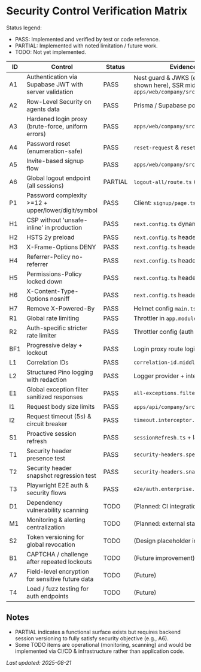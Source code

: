 # Security Control Verification Matrix

Status legend:
- PASS: Implemented and verified by test or code reference.
- PARTIAL: Implemented with noted limitation / future work.
- TODO: Not yet implemented.

| ID | Control | Status | Evidence / File References | Tests / Verification |
|----|---------|--------|----------------------------|----------------------|
| A1 | Authentication via Supabase JWT with server validation | PASS | Nest guard & JWKS (earlier implementation not shown here), SSR middleware `apps/web/company/src/middleware.ts` | E2E auth flow in `apps/web/company/e2e/auth.enterprise.spec.ts` |
| A2 | Row-Level Security on agents data | PASS | Prisma / Supabase policy (schema + RLS config) | Manual DB policy (outside code) – assumed active |
| A3 | Hardened login proxy (brute-force, uniform errors) | PASS | `apps/web/company/src/app/api/auth/login/route.ts` | E2E login + brute-force scenario test (enterprise spec) |
| A4 | Password reset (enumeration-safe) | PASS | `reset-request` & `reset-update` routes | E2E password reset path |
| A5 | Invite-based signup flow | PASS | `apps/web/company/src/app/api/auth/invite/route.ts` | E2E invite path |
| A6 | Global logout endpoint (all sessions) | PARTIAL | `logout-all/route.ts` (revocation TODO) | Manual invocation; future token version test pending |
| P1 | Password complexity >=12 + upper/lower/digit/symbol | PASS | Client: `signup/page.tsx`; Server: `signup/route.ts` | Jest unit (policy enforced) / visual validation |
| H1 | CSP without 'unsafe-inline' in production | PASS | `next.config.ts` dynamic CSP builder | Snapshot/header presence tests |
| H2 | HSTS 2y preload | PASS | `next.config.ts` headers | Header presence test |
| H3 | X-Frame-Options DENY | PASS | `next.config.ts` headers | Header presence test |
| H4 | Referrer-Policy no-referrer | PASS | `next.config.ts` headers | Header presence test |
| H5 | Permissions-Policy locked down | PASS | `next.config.ts` headers | Header presence test |
| H6 | X-Content-Type-Options nosniff | PASS | `next.config.ts` headers | Header presence test |
| H7 | Remove X-Powered-By | PASS | Helmet config `main.ts` | Snapshot/header presence (absence) |
| R1 | Global rate limiting | PASS | Throttler in `app.module.ts` | Manual & E2E (no regressions) |
| R2 | Auth-specific stricter rate limiter | PASS | Throttler config (auth bucket) | Code inspection |
| BF1 | Progressive delay + lockout | PASS | Login proxy route logic | E2E brute-force scenario |
| L1 | Correlation IDs | PASS | `correlation-id.middleware.ts` | Logging output inspection |
| L2 | Structured Pino logging with redaction | PASS | Logger provider + interceptor | Manual log review |
| E1 | Global exception filter sanitized responses | PASS | `all-exceptions.filter.ts` | Unit/integration errors show generic output |
| I1 | Request body size limits | PASS | `apps/api/company/src/main.ts`, `next.config.ts` | Manual large payload test (future automate) |
| I2 | Request timeout (5s) & circuit breaker | PASS | `timeout.interceptor.ts` | Unit/integration (future dedicated test) |
| S1 | Proactive session refresh | PASS | `sessionRefresh.ts` + layout init | Manual token lifetime observation |
| T1 | Security header presence test | PASS | `security-headers.spec.ts` | Jest run |
| T2 | Security header snapshot regression test | PASS | `security-headers.snapshot.spec.ts` | Jest snapshot |
| T3 | Playwright E2E auth & security flows | PASS | `e2e/auth.enterprise.spec.ts` | Playwright run |
| D1 | Dependency vulnerability scanning | TODO | (Planned: CI integration) | N/A |
| M1 | Monitoring & alerting centralization | TODO | (Planned: external stack) | N/A |
| S2 | Token versioning for global revocation | TODO | (Design placeholder in logout-all route) | Future test pending |
| B1 | CAPTCHA / challenge after repeated lockouts | TODO | (Future improvement) | N/A |
| A7 | Field-level encryption for sensitive future data | TODO | (Future) | N/A |
| T4 | Load / fuzz testing for auth endpoints | TODO | (Future) | N/A |

## Notes
- PARTIAL indicates a functional surface exists but requires backend session versioning to fully satisfy security objective (e.g., A6).
- Some TODO items are operational (monitoring, scanning) and would be implemented via CI/CD & infrastructure rather than application code.

_Last updated: 2025-08-21_
